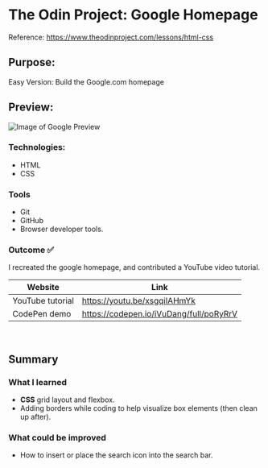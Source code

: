# The Odin Project: Google Homepage
Reference: https://www.theodinproject.com/lessons/html-css  

## Purpose: 
Easy Version: Build the Google.com homepage  

## Preview:
![Image of Google Preview](https://octodex.github.com/images/yaktocat.png)


### Technologies: 
* HTML
* CSS

### Tools
* Git
* GitHub
* Browser developer tools. 

### Outcome :white_check_mark:
I recreated the google homepage, and contributed a YouTube video tutorial. 

| Website | Link | 
| ------------- | ------------- | 
| YouTube tutorial | https://youtu.be/xsgqilAHmYk | 
| CodePen demo | https://codepen.io/iVuDang/full/poRyRrV | 

<br />

## Summary

### What I learned
* **CSS** grid layout and flexbox. 
* Adding borders while coding to help visualize box elements (then clean up after). 


### What could be improved
* How to insert or place the search icon into the search bar. 


